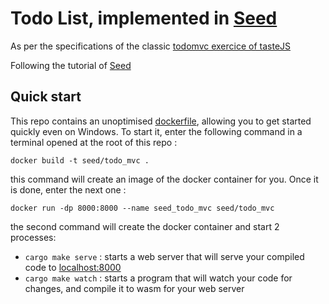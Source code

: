 # Todo List, implemented in [Seed](https://seed-rs.org/) 
As per the specifications of the classic [todomvc exercice of tasteJS](https://github.com/tastejs/todomvc/blob/master/app-spec.md#functionality)

Following the tutorial of [Seed](https://seed-rs.org/0.8.0/app_2_todomvc?utm_campaign=platform&utm_medium=website&utm_source=thenewstack)

## Quick start

This repo contains an unoptimised [dockerfile](https://docs.docker.com/get-docker/), allowing you to get started quickly even on Windows. To start it, enter the following command in a terminal opened at the root of this repo :

```
docker build -t seed/todo_mvc .
```
this command will create an image of the docker container for you. Once it is done, enter the next one :
```
docker run -dp 8000:8000 --name seed_todo_mvc seed/todo_mvc
```
the second command will create the docker container and start 2 processes:

 * `cargo make serve` : starts a web server that will serve your compiled code to [localhost:8000](http://localhost:8000)
 * `cargo make watch` : starts a program that will watch your code for changes, and compile it to wasm for your web server

